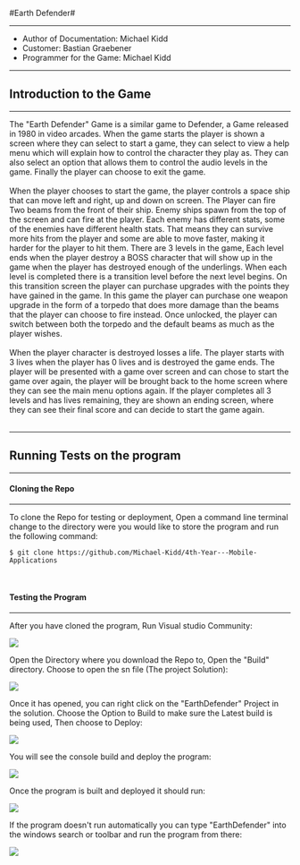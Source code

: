 #Earth Defender#

----------

- Author of Documentation: Michael Kidd
- Customer: Bastian Graebener
- Programmer for the Game: Michael Kidd

----------

## Introduction to the Game

----------

The "Earth Defender" Game is a similar game to Defender, a Game released in 1980 in video arcades. 
When the game starts the player is shown a screen where they can select to start a game, they can select to view a help menu which will explain how to control the character they play as. They can also select an option that allows them to control the audio levels in the game. Finally the player can choose to exit the game.<br />
<br />
When the player chooses to start the game, the player controls a space ship that can move left and right, up and down on screen. The Player can fire Two beams from the front of their ship.
Enemy ships spawn from the top of the screen and can fire at the player. Each enemy has different stats, some of the enemies have different health stats. That means they can survive more hits from the player and some are able to move faster, making it harder for the player to hit them. There are 3 levels in the game, Each level ends when the player destroy a BOSS character that will show up in the game when the player has destroyed enough of the underlings. When each level is completed there is a transition level before the next level begins. On this transition screen the player can purchase upgrades with the points they have gained in the game. In this game the player can purchase one weapon upgrade in the form of a torpedo that does more damage than the beams that the player can choose to fire instead. Once unlocked, the player can switch between both the torpedo and the default beams as much as the player wishes.<br />
<br />
When the player character is destroyed losses a life. The player starts with 3 lives when the player has 0 lives and is destroyed the game ends. The player will be presented with a game over screen and can chose to start the game over again, the player will be brought back to the home screen where they can see the main menu options again. If the player completes all 3 levels and has lives remaining, they are shown an ending screen, where they can see their final score and can decide to start the game again.<br />
<br />

----------

## Running Tests on the program
----------

#### Cloning the Repo
----------

To clone the Repo for testing or deployment, Open a command line terminal change to the directory were you would like to store the program and run the following command:

````
$ git clone https://github.com/Michael-Kidd/4th-Year---Mobile-Applications
````
<br />

#### Testing the Program
----------

After you have cloned the program, Run Visual studio Community:

![](https://github.com/Michael-Kidd/4th-Year---Mobile-Applications/tree/master/Documentation/)

Open the Directory where you download the Repo to, Open the "Build" directory. Choose to open the sn file (The project Solution):

![](https://github.com/Michael-Kidd/4th-Year---Mobile-Applications/tree/master/Documentation/)

Once it has opened, you can right click on the "EarthDefender" Project in the solution. Choose the Option to Build to make sure the Latest build is being used, Then choose to Deploy:

![](https://github.com/Michael-Kidd/4th-Year---Mobile-Applications/tree/master/Documentation/)

You will see the console build and deploy the program:

![](https://github.com/Michael-Kidd/4th-Year---Mobile-Applications/tree/master/Documentation/)

Once the program is built and deployed it should run:

![](https://github.com/Michael-Kidd/4th-Year---Mobile-Applications/tree/master/Documentation/)

If the program doesn't run automatically you can type "EarthDefender" into the windows search or toolbar and run the program from there:

![](https://github.com/Michael-Kidd/4th-Year---Mobile-Applications/tree/master/Documentation/)
